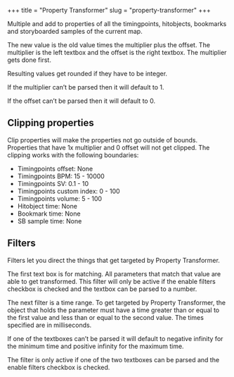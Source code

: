 +++
title = "Property Transformer"
slug = "property-transformer"
+++

Multiple and add to properties of all the timingpoints, hitobjects, bookmarks and storyboarded samples of the current map.

The new value is the old value times the multiplier plus the offset. The multiplier is the left textbox and the offset is the right textbox. The multiplier gets done first.

Resulting values get rounded if they have to be integer.

If the multiplier can’t be parsed then it will default to 1.

If the offset can’t be parsed then it will default to 0.

Clipping properties
---

Clip properties will make the properties not go outside of bounds. Properties that have 1x multiplier and 0 offset will not get clipped. The clipping works with the following boundaries:

- Timingpoints offset: None
- Timingpoints BPM: 15 - 10000
- Timingpoints SV: 0.1 - 10
- Timingpoints custom index: 0 - 100
- Timingpoints volume: 5 - 100
- Hitobject time: None
- Bookmark time: None 
- SB sample time: None 
 
Filters
---

Filters let you direct the things that get targeted by Property Transformer. 

The first text box is for matching. All parameters that match that value are able to get transformed. This filter will only be active if the enable filters checkbox is checked and the textbox can be parsed to a number.


The next filter is a time range. To get targeted by Property Transformer, the object that holds the parameter must have a time greater than or equal to the first value and less than or equal to the second value. The times specified are in milliseconds.

If one of the textboxes can’t be parsed it will default to negative infinity for the minimum time and positive infinity for the maximum time.

The filter is only active if one of the two textboxes can be parsed and the enable filters checkbox is checked.
